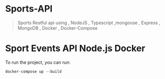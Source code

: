 # Sports-API
> Sports Restful api using , NodeJS , Typescript ,mongoose , Express , MongoDB , Docker , Docker-Compose 

# Sport Events API  Node.js Docker 
 
To run the project, you can run:  

`docker-compose up --build`
